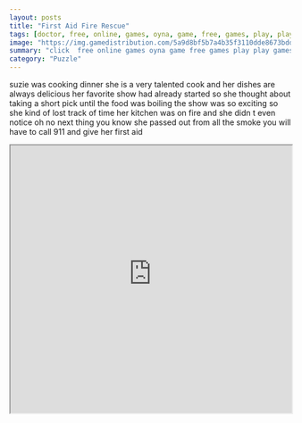 ```yaml
---
layout: posts
title: "First Aid Fire Rescue"
tags: [doctor, free, online, games, oyna, game, free, games, play, play, games]
image: "https://img.gamedistribution.com/5a9d8bf5b7a4b35f3110dde8673bdda2.jpg"
summary: "click  free online games oyna game free games play play games"
category: "Puzzle"
---
```


suzie was cooking dinner she is a very talented cook and her dishes are always delicious her favorite show had already started so she thought about taking a short pick until the food was boiling the show was so exciting so she kind of lost track of time her kitchen was on fire and she didn t even notice oh no next thing you know she passed out from all the smoke you will have to call 911 and give her first aid

<iframe width="100%" height="480px;" src="https://flash.gamedistribution.com?game=5a9d8bf5b7a4b35f3110dde8673bdda2"></iframe>